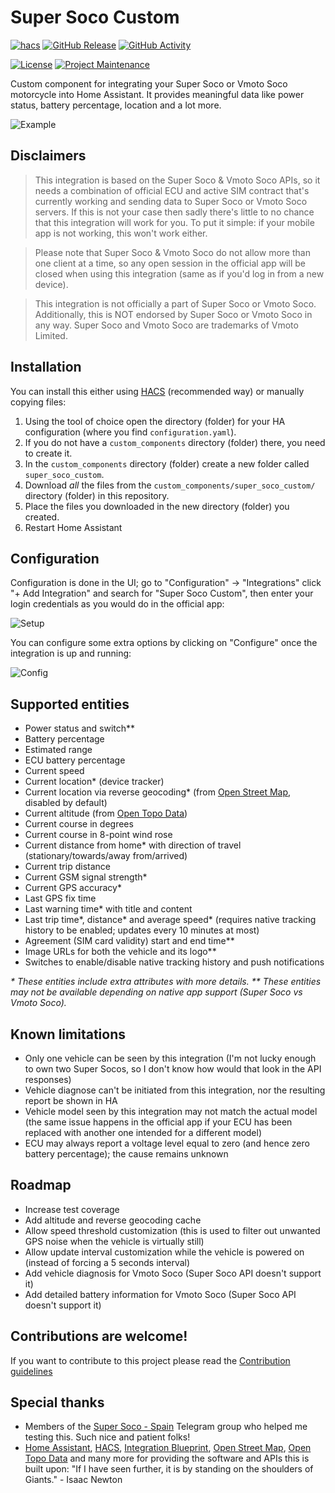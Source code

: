 # Super Soco Custom

[![hacs][hacsbadge]][hacs] [![GitHub Release][releases-shield]][releases] [![GitHub Activity][commits-shield]][commits]

[![License][license-shield]][license] [![Project Maintenance][maintenance-shield]][user_profile]

Custom component for integrating your Super Soco or Vmoto Soco motorcycle into Home Assistant. It provides meaningful data like power status, battery percentage, location and a lot more.

![Example][img-example]

## Disclaimers
> This integration is based on the Super Soco & Vmoto Soco APIs, so it needs a combination of official ECU and active SIM contract that's currently working and sending data to Super Soco or Vmoto Soco servers. If this is not your case then sadly there's little to no chance that this integration will work for you. To put it simple: if your mobile app is not working, this won't work either.

> Please note that Super Soco & Vmoto Soco do not allow more than one client at a time, so any open session in the official app will be closed when using this integration (same as if you'd log in from a new device).

> This integration is not officially a part of Super Soco or Vmoto Soco. Additionally, this is NOT endorsed by Super Soco or Vmoto Soco in any way. Super Soco and Vmoto Soco are trademarks of Vmoto Limited.

## Installation
You can install this either using [HACS][hacs] (recommended way) or manually copying files:

1. Using the tool of choice open the directory (folder) for your HA configuration (where you find `configuration.yaml`).
2. If you do not have a `custom_components` directory (folder) there, you need to create it.
3. In the `custom_components` directory (folder) create a new folder called `super_soco_custom`.
4. Download _all_ the files from the `custom_components/super_soco_custom/` directory (folder) in this repository.
5. Place the files you downloaded in the new directory (folder) you created.
6. Restart Home Assistant

## Configuration
Configuration is done in the UI; go to "Configuration" -> "Integrations" click "+ Add Integration" and search for "Super Soco Custom", then enter your login credentials as you would do in the official app:

![Setup][img-setup]

You can configure some extra options by clicking on "Configure" once the integration is up and running:

![Config][img-config]

## Supported entities
- Power status and switch**
- Battery percentage
- Estimated range
- ECU battery percentage
- Current speed
- Current location* (device tracker)
- Current location via reverse geocoding* (from [Open Street Map][openstreetmap], disabled by default)
- Current altitude (from [Open Topo Data][opentopodata])
- Current course in degrees
- Current course in 8-point wind rose
- Current distance from home* with direction of travel (stationary/towards/away from/arrived)
- Current trip distance
- Current GSM signal strength*
- Current GPS accuracy*
- Last GPS fix time
- Last warning time* with title and content
- Last trip time*, distance* and average speed* (requires native tracking history to be enabled; updates every 10 minutes at most)
- Agreement (SIM card validity) start and end time**
- Image URLs for both the vehicle and its logo**
- Switches to enable/disable native tracking history and push notifications

*&ast; These entities include extra attributes with more details.*
*&ast;&ast; These entities may not be available depending on native app support (Super Soco vs Vmoto Soco).*

## Known limitations
- Only one vehicle can be seen by this integration (I'm not lucky enough to own two Super Socos, so I don't know how would that look in the API responses)
- Vehicle diagnose can't be initiated from this integration, nor the resulting report be shown in HA
- Vehicle model seen by this integration may not match the actual model (the same issue happens in the official app if your ECU has been replaced with another one intended for a different model)
- ECU may always report a voltage level equal to zero (and hence zero battery percentage); the cause remains unknown

## Roadmap
- Increase test coverage
- Add altitude and reverse geocoding cache
- Allow speed threshold customization (this is used to filter out unwanted GPS noise when the vehicle is virtually still)
- Allow update interval customization while the vehicle is powered on (instead of forcing a 5 seconds interval)
- Add vehicle diagnosis for Vmoto Soco (Super Soco API doesn't support it)
- Add detailed battery information for Vmoto Soco (Super Soco API doesn't support it)

## Contributions are welcome!

If you want to contribute to this project please read the [Contribution guidelines](CONTRIBUTING.md)

## Special thanks
- Members of the [Super Soco - Spain][telegram] Telegram group who helped me testing this. Such nice and patient folks!
- [Home Assistant][homeassistant], [HACS][hacs], [Integration Blueprint][blueprint], [Open Street Map][openstreetmap], [Open Topo Data][opentopodata] and many more for providing the software and APIs this is built upon: "If I have seen further, it is by standing on the shoulders of Giants." - Isaac Newton


[blueprint]: https://github.com/custom-components/integration_blueprint
[commits-shield]: https://img.shields.io/github/commit-activity/y/drakhart/ha-super-soco-custom.svg?style=for-the-badge
[commits]: https://github.com/drakhart/ha-super-soco-custom/commits/master
[hacs]: https://hacs.xyz
[hacsbadge]: https://img.shields.io/badge/HACS-Default-orange?style=for-the-badge
[homeassistant]: https://www.home-assistant.io/
[img-config]: https://raw.githubusercontent.com/drakhart/ha-super-soco-custom/master/images/config.png
[img-example]: https://raw.githubusercontent.com/drakhart/ha-super-soco-custom/master/images/example.png
[img-setup]: https://raw.githubusercontent.com/drakhart/ha-super-soco-custom/master/images/setup.png
[license-shield]: https://img.shields.io/github/license/drakhart/ha-super-soco-custom.svg?style=for-the-badge
[license]: https://github.com/drakhart/ha-super-soco-custom/blob/master/LICENSE
[maintenance-shield]: https://img.shields.io/badge/maintainer-Brian%20Baidal%20%40drakhart-red.svg?style=for-the-badge
[openstreetmap]: https://www.openstreetmap.org/
[opentopodata]: https://www.opentopodata.org/
[releases-shield]: https://img.shields.io/github/v/release/drakhart/ha-super-soco-custom.svg?style=for-the-badge&color=yellowgreen&sort=semver&include_prereleases
[releases]: https://github.com/drakhart/ha-super-soco-custom/releases
[telegram]: https://t.me/supersocospain
[user_profile]: https://github.com/drakhart
